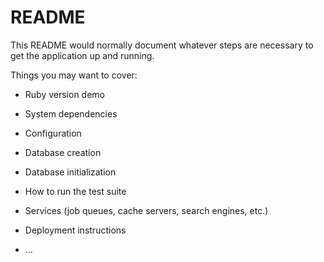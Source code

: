 # README

This README would normally document whatever steps are necessary to get the
application up and running.

Things you may want to cover:

* Ruby version demo

* System dependencies

* Configuration

* Database creation

* Database initialization

* How to run the test suite

* Services (job queues, cache servers, search engines, etc.)

* Deployment instructions

* ...
